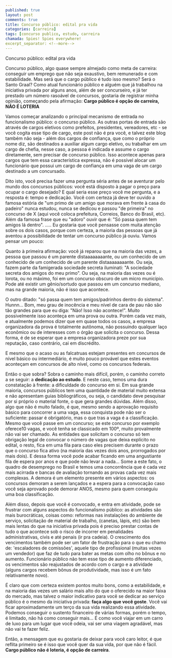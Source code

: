 ```yaml
---
published: true 
layout: post
comments: true
title: Concurso público: edital pra vida
categories: [carreira]
tags: [concurso publico, estudo, carreira
chamada: Spies! Spies everywhere!
excerpt_separator: <!--more-->
---
```

Concurso público: edital pra vida
<!--more-->
Concurso público, algo quase sempre almejado como meta de carreira: conseguir 
um emprego que não seja exaustivo, bem remunerado e com estabilidade. 
Mas será que o cargo público é tudo isso mesmo? Será o Santo Graal?
Como atual funcionário público e alguém que já trabalhou na iniciativa
privada por alguns anos, além de ser concurseiro, e já ter prestado um
número rasoável de concursos, gostaria de registrar minha opinião,
começando pela afirmação:
**Cargo público é opção de carreira, NÃO É LOTERIA**

Vamos começar analizando o principal mecanismo de entrada no funcionalismo
público: o concurso público. As outras portas de entrada são através de
cargos eletivos como prefeitos, presidentes, vereadores, etc - se você
cogita esse tipo de cargo, este post não é pra você, e talvez este blog
também não seja - além dos cargos de confiança, que como o próprio nome
diz, são destinados a auxiliar algum cargo eletivo, ou trabalhar em um cargo de
chefia, nesse caso, a pessoa é indicada e assume o cargo diretamente, sem precisar de concurso público.
Isso acontece apenas para cargos que tem essa característica expressa, não
é possível alocar um funcionário que possui um cargo de confiança em uma
vaga de um cargo destinado a um concursado.

Dito isto, você precisa fazer uma pergunta séria antes de se aventurar pelo
mundo dos concursos públicos: você está disposto à pagar o preço para
ocupar o cargo desejado? E qual seria esse preço você me pergunta, e a
resposta é: tempo e dedicação. Você com certeza já deve ter ouvido a famosa
estória de "um primo de um amigo que morava em frente à casa do padeiro"
nunca estudou, nunca se dedicou e passou "de primeira" no concurso de X
(aqui você coloca prefeitura, Correios, Banco do Brasil, etc). Além da famosa
frase que eu "adoro" ouvir que é: "Só passa quem tem amigos lá dentro".
.....
Eu gostaria que você pensasse com muita atenção sobre os dois casos, porque
com certeza, a maioria das pessoas que já aventou a possibilidade de tentar
um concurso público já ouviu. Vamos pensar um pouco:

Quanto à primeira afirmação: você já reparou que na maioria das vezes, a
pessoa que passou é um parente distaaaaaaaante, ou um conhecido de um
conhecido de um conhecido de um parente distaaaaaaaante. Ou seja, fazem
parte da famigerada sociedade secreta iluminati: "A sociedade secreta dos
amigos do meu primo".
Ou seja, na maioria das vezes ou é lorota, ou no máximo, foi em um concurso
obscuro de um micro município. Pode até existir um gênio/sortudo que passou
em um concurso mediano, mas na grande maioria, não é isso que acontece.

O outro ditado: "só passa quem tem amigos/padrinhos dentro do sistema".
Hunnn... Bom, meu grau de inocência e meu nível de cara de pau não são tão
grandes para que eu diga: "Não! Isso não acontece!". Muito possivelmente
isso aconteça em uma prova ou outra. Porém cada vez mais, e atualmente
podemos dizer que em quase todos os casos, a empresa organizadora da prova
é totalmente autônoma, não possuindo qualquer laço econômico ou de
interesses com o órgão que solicita o concurso. Dessa forma, é de se esperar 
que a empresa organizadora preze por sua reputação, caso contrário, cai em
discrédito.

E mesmo que o acaso ou as falcatruas estejam presentes em concursos de
nível básico ou intermediário, é muito pouco provável que estes eventos
aconteçam em concursos de alto nível, como os concursos federais.

Então o que sobra? Sobra o caminho mais difícil, porém, o caminho correto a
se seguir: a **dedicação ao estudo**. E neste caso, temos uma dura
constatação à frente: a dificuldade do concurso em si. Em sua grande
maioria, concursos públicos tem uma quantidade de material muito extensa e
não apresentam guias bibliográficos, ou seja, o candidato deve pesquisar 
por si próprio o material fonte, o que gera grandes dúvidas. Além disso, 
algo que não é muito falado, é que, mesmo
sendo a aprovação requisito básico para concorrer a uma vaga, essa conquista
pode não ser o suficiente: passar é obrigatório, mas o que tras a vaga é a
classificação. Mesmo que você passe em um concurso; se este concurso por
exemplo oferece10 vagas, e você tenha se classicado em 100º, muito
provalmente não vai ser chamado. As entidades que solicitam o concurso só
tem obrigação legal de convocar o número de vagas que deixa explícito no
edital, o resto, fica em uma fila para caso eles precisem durante o prazo
que o concurso fica ativo (na maioria das vezes dois anos, prorrogados por
mais dois). E dessa forma você pode acabar ficando em uma angustiante fila
de espera por anos e que pode não levar a nada...
Some a este fato, o quadro de desemprego no Brasil e temos uma concorrência
que é cada vez mais acirrada e bancas de avaliação tornando as provas cada
vez mais complexas.
A demora é um elemento presente em vários aspectos: os concursos demoram a
serem lançados e a espera para a convocação caso você seja aprovado pode
demorar ANOS, mesmo para quem conseguiu uma boa classificação.

Além disso, depois que você é convocado, e entra em atividade, pode se frustrar com
alguns aspectos do funcionalismo público: as atividades são mais
burocráticas, coisas como: reformas nas instalações do ambiente de serviço,
solicitação de material de trabalho, (canetas, lápis, etc) são bem mais lentas do que na iniciativa
privada pois é preciso prestar contas de tudo o que acontece sob o risco de
incorrer em penalidades administrativas, civis e até penais (ir pra
cadeia).
O crescimento dos vencimentos também pode ser um fator de frustração para
o que eu chamo de: 'escaladores de comissões', aquele tipo de profissional
(muitas vezes um vendedor) que faz de tudo para bater as metas com olho no
  bônus e no aumento. Funcionário público não tem esse tipo de aumento
  diferenciado, os vencimentos são reajustados de acordo com o cargo e a
  atividade (alguns cargos recebem bônus de produtividade, mas isso é um fato
 relativamente novo).

É claro que com certeza existem pontos muito bons, como a estabilidade, e
na maioria das vezes um salário mais alto do que o oferecido na maior
faixa do mercado, mas talvez o maior indicativo para você se dedicar ao
serviço público é o mesmo da iniciativa privada: **faça algo que você
goste**. Você vai ficar aproximadamente um terço da sua vida realizando
essa atividade. Podemos conseguir o sustento financeiro de várias formas,
porém o tempo, é limitado, não há como conseguir mais... É como você viajar
em um carro de luxo para um lugar que você odeia, vai ser uma viagem
agradável, mas não vai te fazer feliz.

Então, a mensagem que eu gostaria de deixar para você caro leitor, é que
reflita primeiro se é isso que você quer da sua vida, por que não é fácil.
**Cargo público não é loteria, é opção de carreira**.


